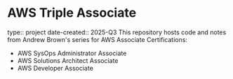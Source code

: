 # AWS Triple Associate
type:: project
date-created:: 2025-Q3
This repository hosts code and notes from Andrew Brown's series for AWS Associate Certifications:
- AWS SysOps Administrator Associate
- AWS Solutions Architect Associate
- AWS Developer Associate

